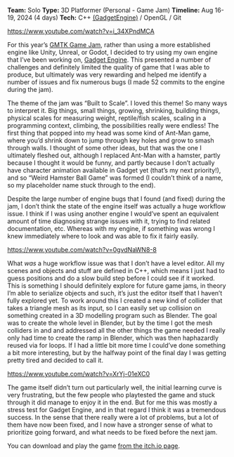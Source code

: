 **Team:** Solo
**Type:** 3D Platformer (Personal - Game Jam)
**Timeline:** Aug 16-19, 2024 (4 days)
**Tech:** C++ [(GadgetEngine)](/projects/gadget) / OpenGL / Git

https://www.youtube.com/watch?v=i_34XPndMCA

For this year’s [GMTK Game Jam](https://itch.io/jam/gmtk-2024), rather than using a more established engine like Unity, Unreal, or Godot, I decided to try using my own engine that I’ve been working on, [Gadget Engine](https://gamesbycarter.wordpress.com/2022/06/22/gadget-engine-c/). This presented a number of challenges and definitely limited the quality of game that I was able to produce, but ultimately was very rewarding and helped me identify a number of issues and fix numerous bugs (I made 52 commits to the engine during the jam).

The theme of the jam was “Built to Scale”. I loved this theme! So many ways to interpret it. Big things, small things, growing, shrinking, building things, physical scales for measuring weight, reptile/fish scales, scaling in a programming context, climbing, the possibilities really were endless! The first thing that popped into my head was some kind of Ant-Man game, where you’d shrink down to jump through key holes and grow to smash through walls. I thought of some other ideas, but that was the one I ultimately fleshed out, although I replaced Ant-Man with a hamster, partly because I thought it would be funny, and partly because I don’t actually have character animation available in Gadget yet (that’s my next priority!), and so “Weird Hamster Ball Game” was formed (I couldn’t think of a name, so my placeholder name stuck through to the end).

Despite the large number of engine bugs that I found (and fixed) during the jam, I don’t think the state of the engine itself was actually a huge workflow issue. I think if I was using another engine I would’ve spent an equivalent amount of time diagnosing strange issues with it, trying to find related documentation, etc. Whereas with my engine, if something was wrong I knew immediately where to look and was able to fix it fairly easily.

https://www.youtube.com/watch?v=0gvdNaWN8-8

What *was* a huge workflow issue was that I don’t have a level editor. All my scenes and objects and stuff are defined in C++, which means I just had to guess positions and do a slow build step before I could see if it worked. This is something I should definitely explore for future game jams, in theory I’m able to serialize objects and such, it’s just the editor itself that I haven’t fully explored yet. To work around this I created a new kind of collider that takes a triangle mesh as its input, so I can easily set up collision on something created in a 3D modelling program such as Blender. The goal was to create the whole level in Blender, but by the time I got the mesh colliders in and and addressed all the other things the game needed I really only had time to create the ramp in Blender, which was then haphazardly reused via for loops. If I had a little bit more time I could’ve done something a bit more interesting, but by the halfway point of the final day I was getting pretty tired and decided to call it.

https://www.youtube.com/watch?v=XrYj-01eXC0

The game itself didn’t turn out particularly well, the initial learning curve is very frustrating, but the few people who playtested the game and stuck through it did manage to enjoy it in the end. But for me this was mostly a stress test for Gadget Engine, and in that regard I think it was a tremendous success. In the sense that there really were a lot of problems, but a lot of them have now been fixed, and I now have a stronger sense of what to prioritize going forward, and what needs to be fixed before the next jam.

You can download and play the game [from the itch.io page](https://shikengames.itch.io/weird-hamster-ball-game).
